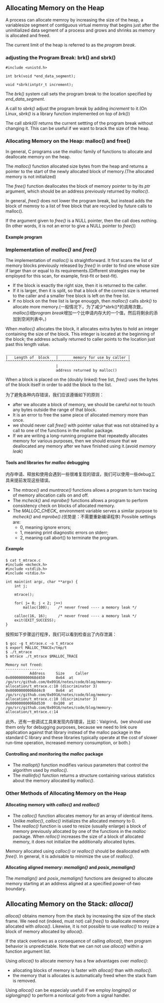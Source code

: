 ## Allocating Memory on the Heap

A process can allocate memroy by increasing the size of the heap, a variablesize segment of contiguous virtual memroy that begins just after the uninitialized data segment of a process and grows and shrinks as memory is allocated and freed.

The current limit of the heap is referred to as the *program break*.

### adjusting the Program Break: brk() and sbrk()

```
#include <unistd.h>

int brk(void *end_data_segment);

void *sbrk(intptr_t increment);
```

The *brk()* system call sets the program break to the location specified by *end_data_segment*.

A call to *sbrk()* adjust the program break by adding *increment* to it.(On Linux, *sbrk()* is a library function implemented on top of *brk()*)

The call *sbrk(0)* returns the current settting of the program break without changing it. This can be useful if we want to brack the size of the heap.

### Allocating Memory on the Heap: malloc() and free()

In general, C programs use the *malloc* family of functions to allocate and deallocate memory on the heap.

The *malloc()* function allocated size bytes from the heap and returns a pointer to the start of the newly allocated block of memory.(The allocated memory is not initialized)

The *free()* function deallocates the block of memory pointer to by its *ptr* argument, which should be an address previously returned by *malloc()*.

In general, *free()* does not lower the program break, but instead adds the block of memroy to a list of free block that are recycled by future calls to malloc().

If the argument given to *free()* is a NULL pointer, then the call does nothing.(In other words, it is not an error to give a NULL pointer to *free()*)

#### Example program

### Implementation of *malloc()* and *free()*

The implementation of *malloc()* is straightforward. It first scans the list of memory blocks previously released by *free()* in order to find one whose size if larger than or equal to its requirements.(Different strategies may be employed for this scan, for example, first-fit or best-fit).

* If the block is exactly the right size, then it is returned to the caller.
* If it is larger, then it is split, so that a block of the correct size is returned to the caller and a smaller free block is left on the free list.
* If no block on the free list is large enouggh, then *malloc()* calls *sbrk()* to allocate more memory.(一般情况下，为了减少*sbrk()*的调用次数，*malloc()*给*program break*增加一个比申请内存大的一个值，然后将剩余的添加到空闲列表中。)


When *malloc()* allocates the block, it allocates extra bytes to hold an integer containing the size of the block. This integer is located at the beginning of the block; the address actually returned to caller points to the location just past this length value.

```
_________________________________________________________
|   Length of  block   |       memory for use by caller |
^^^^^^^^^^^^^^^^^^^^^^^^^^^^^^^^^^^^^^^^^^^^^^^^^^^^^^^^^
                       |
                       address returned by malloc()
```

When a block is placed on the (doubly linked) free list, *free()* uses the bytes of the block itself in order to add the block to the list.

为了避免各种内存错误，我们应该遵循如下的原则：

* after we allocate a block of memory, we should be careful not to touch any bytes outside the range of that block.
* It is an error to free the same piece of allocated memory more than once.
* we should never call *free()* with pointer value that was not obtained by a call to one of the functions in the *malloc* package.
* If we are writing a long-running programe that repeatedly allocates memory for various purposes, then we should ensure that we deallocated any memory after we have finished using it.(avoid *memory leak*)

#### Tools and libraries for *malloc* debugging

内存申请、释放和使用会遇到一些很难复现的错误，我们可以使用一些debug工具来提前发现这些错误。

* The *mtrace()* and  *muntrace()* functions allows a program to turn tracing of memory allocation calls on and off.
* The *mcheck()* and *mprobe()* functions allows a program to perform consistency check on blocks of allocated memory.
* The *MALLOC_CHECK_* environment variable serves a similar purpose to *mcheck()* and *mprobe()*.(优势是：不需要重新编译程序) Possible settings are:
  - 0, meaning ignore errors;
  - 1, meaning print diagnostic errors on stderr;
  - 2, meaning call abort() to terminate the program.

##### Example

```
$ cat t_mtrace.c
#include <mcheck.h>
#include <stdlib.h>
#include <stdio.h>

int main(int argc, char **argv) {
	int j;

	mtrace();

	for( j= 0; j < 2; j++)
		malloc(100);	/* never freed ---- a memory leak */

	calloc(16, 16);		/* never freed ---- a memory leak */
	exit(EXIT_SUCCESS);
}
```

按照如下步骤运行程序，我们可以看到检查出了内存泄漏：

```
$ gcc -g t_mtrace.c -o t_mtrace
$ export MALLOC_TRACE=/tmp/t
$ ./t_mtrace
$ mtrace ./t_mtrace $MALLOC_TRACE

Memory not freed:
-----------------
           Address     Size     Caller
0x000000000068d450     0x64  at /go/src/github.com/0x0916/notes/code/blog/memory-allocation/t_mtrace.c:10 (discriminator 3)
0x000000000068d4c0     0x64  at /go/src/github.com/0x0916/notes/code/blog/memory-allocation/t_mtrace.c:10 (discriminator 3)
0x000000000068d530    0x100  at /go/src/github.com/0x0916/notes/code/blog/memory-allocation/t_mtrace.c:14

```
此外，还有一些调试工具来发现内存错误，比如：Valgrind。(we should use them only for debugging purposes, because we need to link oure application against that library instead of the malloc package in the standard C library and these libraries typically operate at the cost of slower run-time operation, increased memory consumption, or both.)

#### Controlling and monitoring the *malloc* package

* The *mallopt()* function modifies various parameters that control the algorithm used by *malloc()*.
* The *mallinfo()* function returns a structure containing various statistics about the memory allocated by *malloc()*.



### Other Methods of Allocating Memory on the Heap

#### Allocating memory with *calloc()* and *realloc()*

* The *calloc()* function allocates memory for an array of identical items. Unlike *malloc()*, *calloc()* initializes the allocated memory to 0.
* The *realloc()* function is used to resize (usually enlarge) a block of memory previously allocated by one of the functions in the *malloc* package. When *relloc()* increases the size of a block of allocated memory, it does not initialize the additionally allocated bytes.


Memory allocated using *calloc()* or *realloc()* should be deallocated with *free()*. In general, it is advisable to minimize the use of *realloc()*.

#### Allocating aligned memory: *memalign()* and *posix_memalign()*

The *memalign()* and *posix_memalign()* functions are designed to allocate memory starting at an address aligned at a specified power-of-two boundary.


## Allocating Memory on the Stack: *alloca()*

*alloca()* obtains memory from the stack by increasing the size of the stack frame. We need not (indeed, must not) call *free()* to deallocate memory allocated with *alloca()*. Likewise, it is not possible to use *realloc()* to resize a block of memory allocated by *alloca()*.

If the stack overlows as a consequence of calling *alloca()*, then program behavior is unpredictable. Note that we can not use *alloca()* within a function argument list.

Using *alloca()* to allocate memory has a few advantages over *malloc()*:

* allocating blocks of memory is faster with *alloca()* than with *malloc()*.
* the memory that is allocates is automatically freed when the stack fram is removed.

Using *alloca()* can be especialy usefull if we employ *longjmp()* or *siglongjmp()* to perform a nonlocal goto from a signal handler.


